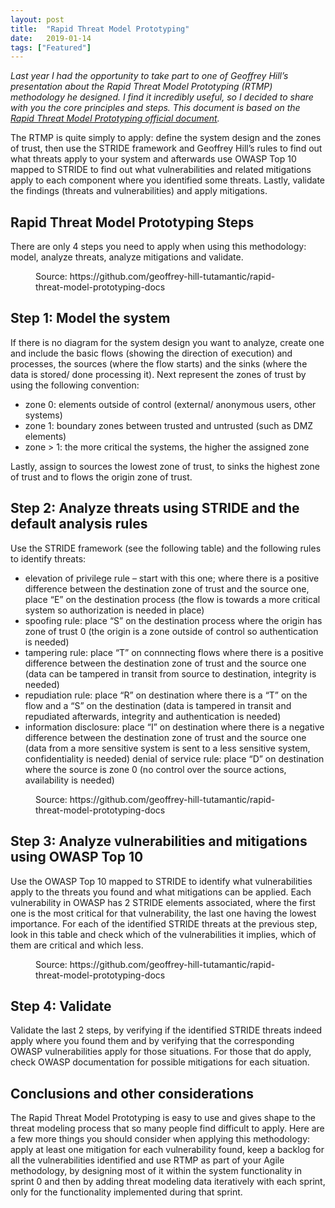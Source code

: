 ```yaml
---
layout: post
title:  "Rapid Threat Model Prototyping"
date:   2019-01-14
tags: ["Featured"]
---
```


*Last year I had the opportunity to take part to one of Geoffrey Hill’s presentation about the Rapid Threat Model Prototyping (RTMP) methodology he designed. I find it incredibly useful, so I decided to share with you the core principles and steps. This document is based on the [Rapid Threat Model Prototyping official document](https://github.com/geoffrey-hill-tutamantic/rapid-threat-model-prototyping-docs).*

The RTMP is quite simply to apply: define the system design and the zones of trust, then use the STRIDE framework and Geoffrey Hill’s rules to find out what threats apply to your system and afterwards use OWASP Top 10 mapped to STRIDE to find out what vulnerabilities and related mitigations apply to each component where you identified some threats. Lastly, validate the findings (threats and vulnerabilities) and apply mitigations.

## Rapid Threat Model Prototyping Steps

There are only 4 steps you need to apply when using this methodology: model, analyze threats, analyze mitigations and validate.

<figure>
	<img src="{{ '/assets/img/rtmp.png' | prepend: site.baseurl }}" alt=""> 
	<figcaption>Source: https://github.com/geoffrey-hill-tutamantic/rapid-threat-model-prototyping-docs</figcaption>
</figure>


## Step 1: Model the system

If there is no diagram for the system design you want to analyze, create one and include the basic flows (showing the direction of execution) and processes, the sources (where the flow starts) and the sinks (where the data is stored/ done processing it). Next represent the zones of trust by using the following convention:

* zone 0: elements outside of control (external/ anonymous users, other systems)
* zone 1: boundary zones between trusted and untrusted (such as DMZ elements)
* zone > 1: the more critical the systems, the higher the assigned zone

Lastly, assign to sources the lowest zone of trust, to sinks the highest zone of trust and to flows the origin zone of trust.

## Step 2: Analyze threats using STRIDE and the default analysis rules

Use the STRIDE framework (see the following table) and the following rules to identify threats:

* elevation of privilege rule – start with this one; where there is a positive difference between the destination zone of trust and the source one, place “E” on the destination process (the flow is towards a more critical system so authorization is needed in place)
* spoofing rule: place “S” on the destination process where the origin has zone of trust 0 (the origin is a zone outside of control so authentication is needed)
* tampering rule: place “T” on connnecting flows where there is a positive difference between the destination zone of trust and the source one (data can be tampered in transit from source to destination, integrity is needed)
* repudiation rule: place “R” on destination where there is a “T” on the flow and a “S” on the destination (data is tampered in transit and repudiated afterwards, integrity and authentication is needed)
* information disclosure: place “I” on destination where there is a negative difference between the destination zone of trust and the source one (data from a more sensitive system is sent to a less sensitive system, confidentiality is needed)
denial of service rule: place “D” on destination where the source is zone 0 (no control over the source actions, availability is needed)

<figure>
	<img src="{{ '/assets/img/stride.png' | prepend: site.baseurl }}" alt=""> 
	<figcaption>Source: https://github.com/geoffrey-hill-tutamantic/rapid-threat-model-prototyping-docs</figcaption>
</figure>

## Step 3: Analyze vulnerabilities and mitigations using OWASP Top 10

Use the OWASP Top 10 mapped to STRIDE to identify what vulnerabilities apply to the threats you found and what mitigations can be applied. Each vulnerability in OWASP has 2 STRIDE elements associated, where the first one is the most critical for that vulnerability, the last one having the lowest importance.
For each of the identified STRIDE threats at the previous step, look in this table and check which of the vulnerabilities it implies, which of them are critical and which less.

<figure>
	<img src="{{ '/assets/img/owasp.png' | prepend: site.baseurl }}" alt=""> 
	<figcaption>Source: https://github.com/geoffrey-hill-tutamantic/rapid-threat-model-prototyping-docs</figcaption>
</figure>

## Step 4: Validate

Validate the last 2 steps, by verifying if the identified STRIDE threats indeed apply where you found them and by verifying that the corresponding OWASP vulnerabilities apply for those situations. For those that do apply, check OWASP documentation for possible mitigations for each situation.

## Conclusions and other considerations

The Rapid Threat Model Prototyping is easy to use and gives shape to the threat modeling process that so many people find difficult to apply. Here are a few more things you should consider when applying this methodology: apply at least one mitigation for each vulnerability found, keep a backlog for all the vulnerabilities identified and use RTMP as part of your Agile methodology, by designing most of it within the system functionality in sprint 0 and then by adding threat modeling data iteratively with each sprint, only for the functionality implemented during that sprint.